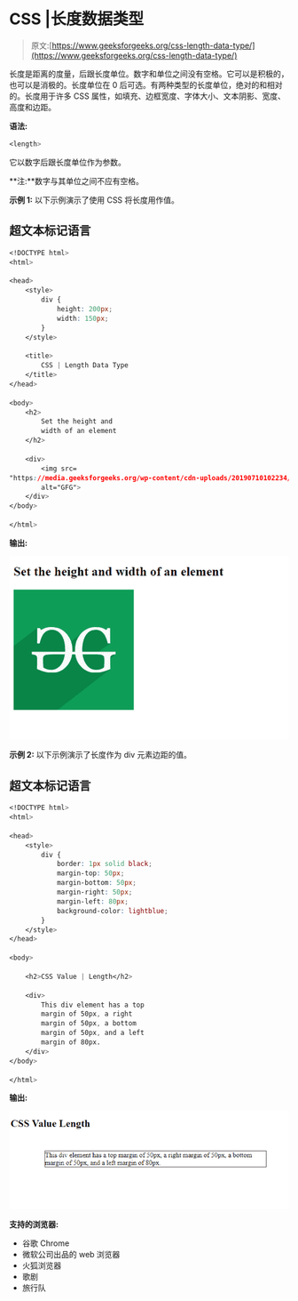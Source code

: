 # CSS |长度数据类型

> 原文:[https://www.geeksforgeeks.org/css-length-data-type/](https://www.geeksforgeeks.org/css-length-data-type/)

长度是距离的度量，后跟长度单位。数字和单位之间没有空格。它可以是积极的，也可以是消极的。长度单位在 0 后可选。有两种类型的长度单位，绝对的和相对的。长度用于许多 CSS 属性，如填充、边框宽度、字体大小、文本阴影、宽度、高度和边距。

**语法:**

```css
<length>
```

它以数字后跟长度单位作为参数。

**注:**数字与其单位之间不应有空格。

**示例 1:** 以下示例演示了使用 CSS 将长度用作值。

## 超文本标记语言

```css
<!DOCTYPE html>
<html>

<head>
    <style>
        div {
            height: 200px;
            width: 150px;
        }
    </style>

    <title>
        CSS | Length Data Type
    </title>
</head>

<body>
    <h2>
        Set the height and
        width of an element
    </h2>

    <div>
        <img src=
"https://media.geeksforgeeks.org/wp-content/cdn-uploads/20190710102234/download3.png"
        alt="GFG">
    </div>
</body>

</html>
```

**输出:**

![](img/5886feba719131a7038676bd8725e969.png)

**示例 2:** 以下示例演示了长度作为 div 元素边距的值。

## 超文本标记语言

```css
<!DOCTYPE html>
<html>

<head>
    <style>
        div {
            border: 1px solid black;
            margin-top: 50px;
            margin-bottom: 50px;
            margin-right: 50px;
            margin-left: 80px;
            background-color: lightblue;
        }
    </style>
</head>

<body>

    <h2>CSS Value | Length</h2>

    <div>
        This div element has a top
        margin of 50px, a right
        margin of 50px, a bottom
        margin of 50px, and a left
        margin of 80px.
    </div>
</body>

</html>
```

**输出:**

![](img/c1952fab72786329678ce4f54c9b04d7.png)

**支持的浏览器:**

*   谷歌 Chrome
*   微软公司出品的 web 浏览器
*   火狐浏览器
*   歌剧
*   旅行队